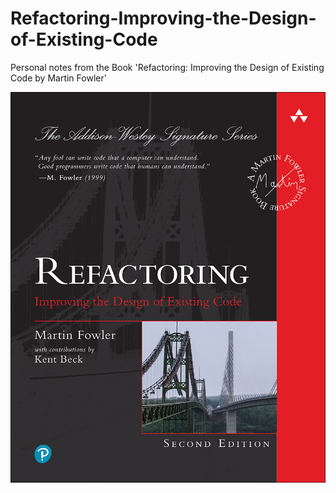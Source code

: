 # Refactoring-Improving-the-Design-of-Existing-Code
Personal notes from the Book 'Refactoring: Improving the Design of Existing Code by Martin Fowler'

![cover](/img/cover-image.jpg)
